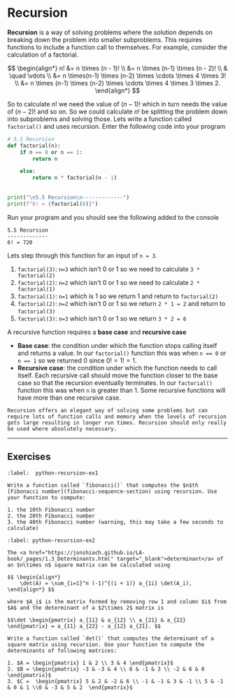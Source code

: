 # Recursion

**Recursion** is a way of solving problems where the solution depends on breaking down the problem into smaller subproblems. This requires functions to include a function call to themselves. For example, consider the calculation of a factorial.

$$ \begin{align*}
    n! &= n \times (n - 1)! \\
    &= n \times (n-1) \times (n - 2)! \\
    & \quad \vdots \\
    &= n \times(n-1) \times (n-2) \times \cdots \times 4 \times 3! \\
    &= n \times (n-1) \times (n-2) \times \cdots \times 4 \times 3 \times 2.
\end{align*} $$ 

So to calculate $n!$ we need the value of $(n-1)!$ which in turn needs the value of $(n-2)!$ and so on. So we could calculate $n!$ be splitting the problem down into subproblems and solving those. Lets write a function called `factorial()` and uses recursion. Enter the following code into your program

```python
# 5.5 Recursion
def factorial(n):
    if n == 0 or n == 1:
        return n

    else: 
        return n * factorial(n - 1)
    
 
print("\n5.5 Recursion\n-------------")
print(f"6! = {factorial(6)}")
```

Run your program and you should see the following added to the console

```text
5.5 Recursion
-------------
6! = 720
```

Lets step through this function for an input of `n = 3`.

1. `factorial(3)`: `n=3` which isn't 0 or 1 so we need to calculate `3 * factorial(2)`
2. `factorial(2)`: `n=2` which isn't 0 or 1 so we need to calculate `2 * factorial(1)`
3. `factorial(1)`: `n=1` which is 1 so we return 1 and return to `factorial(2)`
4. `factorial(2)`: `n=2` which isn't 0 or 1 so we return `2 * 1 = 2` and return to `factorial(3)`
5. `factorial(3)`: `n=3` which isn't 0 or 1 so we return `3 * 2 = 6`

A recursive function requires a **base case** and **recursive case**

- **Base case**: the condition under which the function stops calling itself and returns a value. In our `factorial()` function this was when `n == 0` or `n == 1` so we returned 0 since $0! = 1! = 1$.
- **Recursive case**: the condition under which the function needs to call itself. Each recursive call should move the function closer to the base case so that the recursion eventually terminates. In our `factorial()` function this was when `n` is greater than 1. Some recursive functions will have more than one recursive case.

```{warning}
Recursion offers an elegant way of solving some problems but can require lots of function calls and memory when the levels of recursion gets large resulting in longer run times. Recursion should only really be used where absolutely necessary.
```

---

## Exercises

```{exercise}
:label:  python-recursion-ex1

Write a function called `fibonacci()` that computes the $n$th [Fibonacci number](fibonacci-sequence-section) using recursion. Use your function to compute:

1. the 10th Fibonacci number
2. the 20th Fibonacci number
3. the 40th Fibonacci number (warning, this may take a few seconds to calculate)
```

```{exercise}
:label: python-recursion-ex2

The <a href="https://jonshiach.github.io/LA-book/_pages/1.3_Determinants.html" target="_blank">determinant</a> of an $n\times n$ square matrix can be calculated using

$$ \begin{align*}
    \det(A) = \sum_{i=1}^n (-1)^{(i + 1)} a_{1i} \det(A_i),
\end{align*} $$

where $A_i$ is the matrix formed by removing row 1 and column $i$ from $A$ and the determinant of a $2\times 2$ matrix is

$$\det \begin{pmatrix} a_{11} & a_{12} \\ a_{21} & a_{22} \end{pmatrix} = a_{11} a_{22} - a_{12} a_{21}. $$

Write a function called `det()` that computes the determinant of a square matrix using recursion. Use your function to compute the determinants of following matrices:

1. $A = \begin{pmatrix} 1 & 2 \\ 3 & 4 \end{pmatrix}$
2. $B = \begin{pmatrix} -3 & -3 & 4 \\ 6 & -1 & 3 \\ -2 & 6 & 0 \end{pmatrix}$
3. $C =  \begin{pmatrix} 5 & 2 & -2 & 6 \\ -1 & -1 & 3 & -1 \\ 5 & -1 & 0 & 1 \\0 & -3 & 5 & 2  \end{pmatrix}$
```
